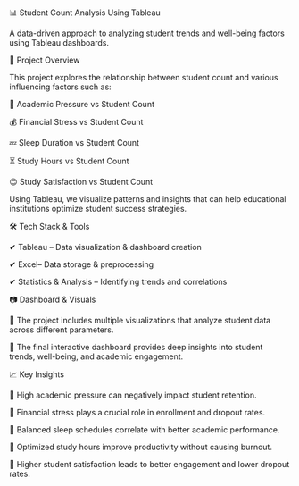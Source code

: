 📊 Student Count Analysis Using Tableau

A data-driven approach to analyzing student trends and well-being factors using Tableau dashboards.

📌 Project Overview

This project explores the relationship between student count and various influencing factors such as:

📖 Academic Pressure vs Student Count

💰 Financial Stress vs Student Count

💤 Sleep Duration vs Student Count

⏳ Study Hours vs Student Count

😊 Study Satisfaction vs Student Count

Using Tableau, we visualize patterns and insights that can help educational institutions optimize student success strategies.



🛠️ Tech Stack & Tools

✔ Tableau – Data visualization & dashboard creation

✔ Excel– Data storage & preprocessing

✔ Statistics & Analysis – Identifying trends and correlations



📷 Dashboard & Visuals

🔹 The project includes multiple visualizations that analyze student data across different parameters.

🔹 The final interactive dashboard provides deep insights into student trends, well-being, and academic engagement.



📈 Key Insights

🔹 High academic pressure can negatively impact student retention.

🔹 Financial stress plays a crucial role in enrollment and dropout rates.

🔹 Balanced sleep schedules correlate with better academic performance.

🔹 Optimized study hours improve productivity without causing burnout.

🔹 Higher student satisfaction leads to better engagement and lower dropout rates.
